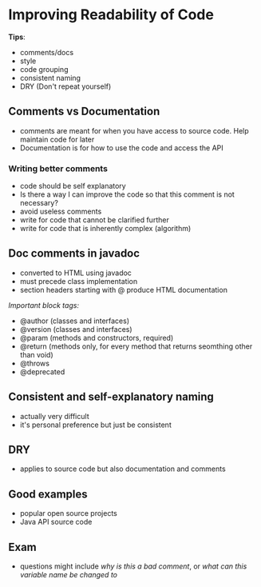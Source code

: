 # Improving Readability of Code

**Tips**:
- comments/docs
- style
- code grouping
- consistent naming
- DRY (Don't repeat yourself)

## Comments vs Documentation

- comments are meant for when you have access to source code. Help maintain code for later
- Documentation is for how to use the code and access the API

### Writing better comments
- code should be self explanatory
- Is there a way I can improve the code so that this comment is not necessary?
- avoid useless comments
- write for code that cannot be clarified further
- write for code that is inherently complex (algorithm)

## Doc comments in javadoc
- converted to HTML using javadoc
- must precede class implementation
- section headers starting with @ produce HTML documentation

*Important block tags:*
- @author (classes and interfaces)
- @version (classes and interfaces)
- @param (methods and constructors, required)
- @return (methods only, for every method that returns seomthing other than void)
- @throws
- @deprecated

## Consistent and self-explanatory naming

- actually very difficult
- it's personal preference but just be consistent

## DRY

- applies to source code but also documentation and comments

## Good examples

- popular open source projects
- Java API source code

## Exam

- questions might include *why is this a bad comment*, or *what can this variable name be changed to*